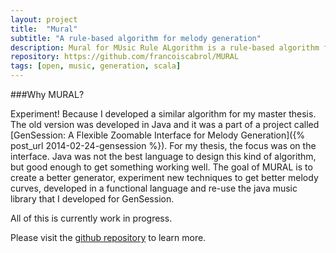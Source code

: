 ```yaml
---
layout: project
title:  "Mural"
subtitle: "A rule-based algorithm for melody generation"
description: Mural for MUsic Rule ALgorithm is a rule-based algorithm for melody generation.
repository: https://github.com/francoiscabrol/MURAL
tags: [open, music, generation, scala]
--- 
```


###Why MURAL?

Experiment!
Because I developed a similar algorithm for my master thesis. The old version was developed in Java and it was a part of a project called [GenSession: A Flexible Zoomable Interface for Melody Generation]({% post_url 2014-02-24-gensession %}). For my thesis, the focus was on the interface. Java was not the best language to design this kind of algorithm, but good enough to get something working well. The goal of MURAL is to create a better generator, experiment new techniques to get better melody curves, developed in a functional language and re-use the java music library that I developed for GenSession.

All of this is currently work in progress.

Please visit the [github repository](https://github.com/francoiscabrol/MURAL) to learn more.

